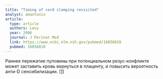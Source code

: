 ```yaml
---
title: "Timing of cord clamping revisited"
analyst: amantonio
article:
  type: article
  authors: Levy
  year: 2006
  journal: J Perinat Med
  link: https://www.ncbi.nlm.nih.gov/pubmed/16856818
  pubmed: 16856818
---
```


Раннее пережатие пуповины при потенциальном резус-конфликте может заставить кровь вернуться в плаценту, и повысить вероятность анти-D сенсибилизации. [[1]](https://www.ncbi.nlm.nih.gov/pubmed/26908660)
